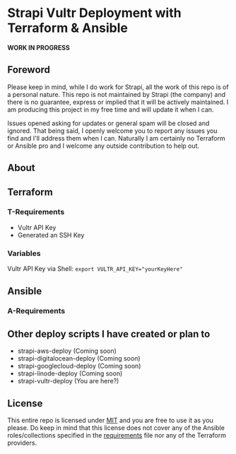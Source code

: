 # Strapi Vultr Deployment with Terraform & Ansible

**WORK IN PROGRESS** 

## Foreword

Please keep in mind, while I do work for Strapi, all the work of this repo is of a personal nature. This repo is not maintained by Strapi (the company) and there is no guarantee, express or implied that it will be actively maintained. I am producing this project in my free time and will update it when I can.

Issues opened asking for updates or general spam will be closed and ignored. That being said, I openly welcome you to report any issues you find and I'll address them when I can. Naturally I am certainly no Terraform or Ansible pro and I welcome any outside contribution to help out.

## About

## Terraform

### T-Requirements

- Vultr API Key
- Generated an SSH Key

### Variables

Vultr API Key via Shell: `export VULTR_API_KEY="yourKeyHere"`

## Ansible

### A-Requirements

## Other deploy scripts I have created or plan to

- strapi-aws-deploy (Coming soon)
- strapi-digitalocean-deploy (Coming soon)
- strapi-googlecloud-deploy (Coming soon)
- strapi-linode-deploy (Coming soon)
- strapi-vultr-deploy (You are here?)

## License

This entire repo is licensed under [MIT](./LICENSE) and you are free to use it as you please. Do keep in mind that this license does not cover any of the Ansible roles/collections specified in the [requirements](./ansible/requirements.yml) file nor any of the Terraform providers.
